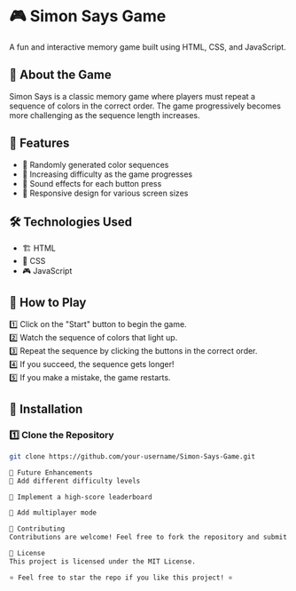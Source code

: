 # 🎮 Simon Says Game

A fun and interactive memory game built using HTML, CSS, and JavaScript.

## 📖 About the Game
Simon Says is a classic memory game where players must repeat a sequence of colors in the correct order. The game progressively becomes more challenging as the sequence length increases.

## 🚀 Features
- 🔹 Randomly generated color sequences  
- 🔹 Increasing difficulty as the game progresses  
- 🔹 Sound effects for each button press  
- 🔹 Responsive design for various screen sizes  

## 🛠️ Technologies Used
- 🏗️ HTML  
- 🎨 CSS  
- 🎮 JavaScript  

## 🎯 How to Play
1️⃣ Click on the "Start" button to begin the game.  
2️⃣ Watch the sequence of colors that light up.  
3️⃣ Repeat the sequence by clicking the buttons in the correct order.  
4️⃣ If you succeed, the sequence gets longer!  
5️⃣ If you make a mistake, the game restarts.  

## 📂 Installation

### 1️⃣ Clone the Repository  
```sh
git clone https://github.com/your-username/Simon-Says-Game.git

📌 Future Enhancements
🔹 Add different difficulty levels

🔹 Implement a high-score leaderboard

🔹 Add multiplayer mode

🤝 Contributing
Contributions are welcome! Feel free to fork the repository and submit a pull request.

📜 License
This project is licensed under the MIT License.

⭐ Feel free to star the repo if you like this project! ⭐

